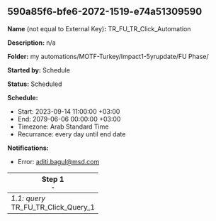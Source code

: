 ## 590a85f6-bfe6-2072-1519-e74a51309590

**Name** (not equal to External Key)**:** TR_FU_TR_Click_Automation

**Description:** n/a

**Folder:** my automations/MOTF-Turkey/Impact1-5yrupdate/FU Phase/

**Started by:** Schedule

**Status:** Scheduled

**Schedule:**

* Start: 2023-09-14 11:00:00 +03:00
* End: 2079-06-06 00:00:00 +03:00
* Timezone: Arab Standard Time
* Recurrance: every day until end date

**Notifications:**

* Error: aditi.bagul@msd.com

| Step 1<br>_<small>-</small>_ |
| --- |
| _1.1: query_<br>TR_FU_TR_Click_Query_1 |
